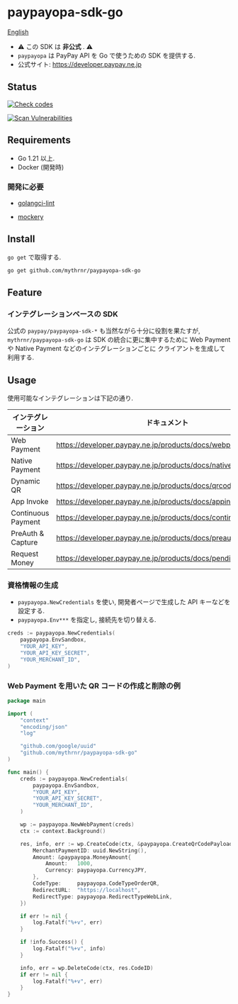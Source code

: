 # paypayopa-sdk-go

[English](./README.md)

- ⚠️ この SDK は **非公式** . ⚠️
- `paypayopa` は PayPay API を Go で使うための SDK を提供する.
- 公式サイト: https://developer.paypay.ne.jp

## Status

[![Check codes](https://github.com/mythrnr/paypayopa-sdk-go/actions/workflows/check-code.yaml/badge.svg)](https://github.com/mythrnr/paypayopa-sdk-go/actions/workflows/check-code.yaml)

[![Scan Vulnerabilities](https://github.com/mythrnr/paypayopa-sdk-go/actions/workflows/scan-vulnerabilities.yaml/badge.svg)](https://github.com/mythrnr/paypayopa-sdk-go/actions/workflows/scan-vulnerabilities.yaml)

## Requirements

- Go 1.21 以上.
- Docker (開発時)

### 開発に必要

- [golangci-lint](https://golangci-lint.run)

- [mockery](https://github.com/vektra/mockery)

## Install

`go get` で取得する.

```bash
go get github.com/mythrnr/paypayopa-sdk-go
```

## Feature

### インテグレーションベースの SDK

公式の `paypay/paypayopa-sdk-*` も当然ながら十分に役割を果たすが, 
`mythrnr/paypayopa-sdk-go` は SDK の統合に更に集中するために
Web Payment や Native Payment などのインテグレーションごとに
クライアントを生成して利用する.

## Usage

使用可能なインテグレーションは下記の通り.

|インテグレーション|ドキュメント|
|-|-|
|Web Payment|https://developer.paypay.ne.jp/products/docs/webpayment|
|Native Payment|https://developer.paypay.ne.jp/products/docs/nativepayment|
|Dynamic QR|https://developer.paypay.ne.jp/products/docs/qrcode|
|App Invoke|https://developer.paypay.ne.jp/products/docs/appinvoke|
|Continuous Payment|https://developer.paypay.ne.jp/products/docs/continuouspayment|
|PreAuth & Capture|https://developer.paypay.ne.jp/products/docs/preauthcapture|
|Request Money|https://developer.paypay.ne.jp/products/docs/pendingpayment|

### 資格情報の生成

- `paypayopa.NewCredentials` を使い, 開発者ページで生成した API キーなどを設定する.
- `paypayopa.Env***` を指定し, 接続先を切り替える.

```go
creds := paypayopa.NewCredentials(
    paypayopa.EnvSandbox,
    "YOUR_API_KEY",
    "YOUR_API_KEY_SECRET",
    "YOUR_MERCHANT_ID",
)
```

### Web Payment を用いた QR コードの作成と削除の例

```go
package main

import (
    "context"
    "encoding/json"
    "log"

    "github.com/google/uuid"
    "github.com/mythrnr/paypayopa-sdk-go"
)

func main() {
    creds := paypayopa.NewCredentials(
        paypayopa.EnvSandbox,
        "YOUR_API_KEY",
        "YOUR_API_KEY_SECRET",
        "YOUR_MERCHANT_ID",
    )

    wp := paypayopa.NewWebPayment(creds)
    ctx := context.Background()

    res, info, err := wp.CreateCode(ctx, &paypayopa.CreateQrCodePayload{
        MerchantPaymentID: uuid.NewString(),
        Amount: &paypayopa.MoneyAmount{
            Amount:   1000,
            Currency: paypayopa.CurrencyJPY,
        },
        CodeType:     paypayopa.CodeTypeOrderQR,
        RedirectURL:  "https://localhost",
        RedirectType: paypayopa.RedirectTypeWebLink,
    })

    if err != nil {
        log.Fatalf("%+v", err)
    }

    if !info.Success() {
        log.Fatalf("%+v", info)
    }

    info, err = wp.DeleteCode(ctx, res.CodeID)
    if err != nil {
        log.Fatalf("%+v", err)
    }
}
```
